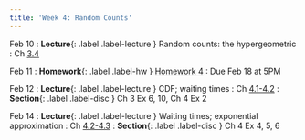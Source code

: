 ```yaml
---
title: 'Week 4: Random Counts'
---
```


Feb 10
: **Lecture**{: .label .label-lecture } Random counts: the hypergeometric
    : Ch [3.4](http://stat88.org/textbook/content/Chapter_03/04_The_Hypergeometric_Distribution.html)

Feb 11
: **Homework**{: .label .label-hw } [Homework 4](http://prob140.datahub.berkeley.edu/hub/user-redirect/git-pull?repo=https://github.com/stat88/content-sp25&branch=main&subPath=hw/Homework_04.ipynb)
    : Due Feb 18 at 5PM

Feb 12
: **Lecture**{: .label .label-lecture } CDF; waiting times
    : Ch [4.1-4.2](http://stat88.org/textbook/content/Chapter_04/01_Cumulative_Distribution_Function.html)
: **Section**{: .label .label-disc } Ch 3 Ex 6, 10, Ch 4 Ex 2

Feb 14
: **Lecture**{: .label .label-lecture } Waiting times; exponential approximation
    : Ch [4.2-4.3](http://stat88.org/textbook/content/Chapter_04/02_Waiting_Times.html)
: **Section**{: .label .label-disc } Ch 4 Ex 4, 5, 6
